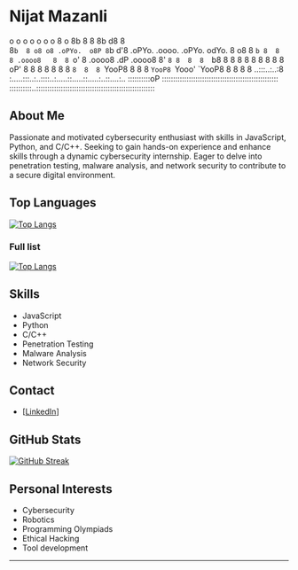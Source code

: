 # Nijat Mazanli



                                                                 
o    o  o  o          o  o     o                            8  o 
8b   8                8  8b   d8                            8    
8`b  8 o8 o8 .oPYo.  o8P 8`b d'8 .oPYo. .oooo. .oPYo. odYo. 8 o8 
8 `b 8  8  8 .oooo8   8  8 `o' 8 .oooo8   .dP  .oooo8 8' `8 8  8 
8  `b8  8  8 8    8   8  8     8 8    8  oP'   8    8 8   8 8  8 
8   `8  8  8 `YooP8   8  8     8 `YooP8 `Yooo' `YooP8 8   8 8  8 
..:::..:..:8 :.....:::..:..::::..:.....::.....::.....:..::....:..
::::::::::oP ::::::::::::::::::::::::::::::::::::::::::::::::::::
::::::::::..:::::::::::::::::::::::::::::::::::::::::::::::::::::


## About Me
Passionate and motivated cybersecurity enthusiast with skills in JavaScript, Python, and C/C++. Seeking to gain hands-on experience and enhance skills through a dynamic cybersecurity internship. Eager to delve into penetration testing, malware analysis, and network security to contribute to a secure digital environment.

## Top Languages
[![Top Langs](https://github-readme-stats.vercel.app/api/top-langs/?username=nijatmazanli&theme=onedark)](https://github.com/nijatmazanli/)

### Full list
[![Top Langs](https://github-readme-stats.vercel.app/api/top-langs/?username=anuraghazra&layout=pie&theme=onedark&count=10)](https://github.com/nijatmazanli)
## Skills
- JavaScript
- Python
- C/C++
- Penetration Testing
- Malware Analysis
- Network Security

## Contact
- [[LinkedIn](https://www.linkedin.com/in/nicatmazanli/)]

## GitHub Stats
[![GitHub Streak](https://github-readme-streak-stats.herokuapp.com?user=nijatmazanli&theme=travelers-theme&hide_border=true&card_width=600)](https://git.io/streak-stats)

## Personal Interests
- Cybersecurity
- Robotics
- Programming Olympiads
- Ethical Hacking
- Tool development
  
---
